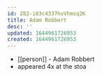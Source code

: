 ```yaml
---
id: Z82-i83c4337hvVhmsq2K
title: Adam Robbert
desc: ''
updated: 1644961726953
created: 1644961726953
---
```



- [[person]] - Adam Robbert
- appeared 4x at the stoa

